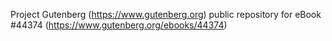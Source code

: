 Project Gutenberg (https://www.gutenberg.org) public repository for eBook #44374 (https://www.gutenberg.org/ebooks/44374)

